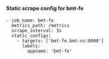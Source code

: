 

#### Static scrape config for bmt-fe
    - job_name: bmt-fe
      metrics_path: /metrics
      scrape_interval: 3s
      static_configs:
        - targets: ['bmt-fe.bmt-ns:8000']
          labels:
            appname: 'bmt-fe'